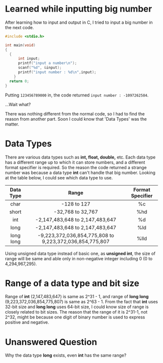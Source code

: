 # Learned while inputting big number

After learning how to input and output in C, I tried to input a big number in the next code.

~~~C
#include <stdio.h>

int main(void)
{
  {
      int input;
      printf("input a number\n");
      scanf("%d", &input);
      printf("input number : %d\n",input);
    }
  return 0;
}
~~~

Putting ```123456789000``` in, the code returned ```input number : -1097262584```.

...Wait what?

There was nothing different from the normal code, so I had to find the reason from another part. Soon I could know that 'Data Types' was the matter.

# Data Types

There are various data types such as **int, float, double,** etc. Each data type has a different range up to which it can store numbers, and a different format specifier is required. So the reason the code returned a strange number was because a data type **int** can't handle that big number. Looking at the table below, I could see which data type to use.

|Data Type|Range|Format Specifier|
|:---:|:---:|:---:|
| char | -128 to 127 | %c |
| short | -32,768 to 32,767 | %hd |
| int | -2,147,483,648 to 2,147,483,647 | %d |
| long | -2,147,483,648 to 2,147,483,647 | %ld |
| long long | -9,223,372,036,854,775,808 to 9,223,372,036,854,775,807 | %lld |

Using unsigned data type instead of basic one, as **unsigned int**, the size of range will be same and able only in non-negative integer including 0 (0 to 4,294,967,295).

# Range of a data type and bit size

Range of **int** (2,147,483,647) is same as 2^31 - 1, and range of **long long** (9,223,372,036,854,775,807) is same as 2^63 - 1. From the fact that **int** uses 32-bit size and **long long** uses 64-bit size, I could know size of range is closely related to bit sizes. The reason that the range of it is 2^31-1, not 2^32, might be because one digit of binary number is used to express positive and negative.

# Unanswered Question

Why the data type **long** exists, even **int** has the same range?
